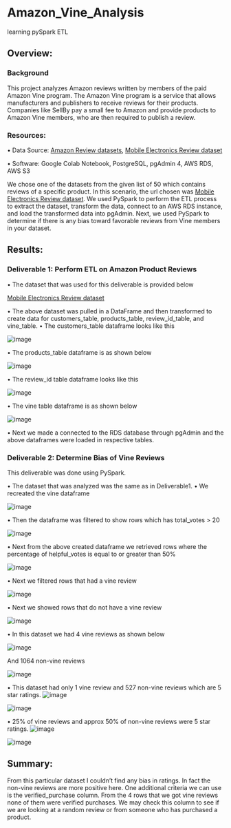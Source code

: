 # Amazon_Vine_Analysis
learning pySpark ETL
## Overview:
### Background
This project analyzes Amazon reviews written by members of the paid Amazon Vine program. The Amazon Vine program is a service that allows manufacturers and publishers to receive reviews for their products. Companies like SellBy pay a small fee to Amazon and provide products to Amazon Vine members, who are then required to publish a review.

### Resources:

• Data Source: [Amazon Review datasets](https://s3.amazonaws.com/amazon-reviews-pds/tsv/index.txt), [Mobile Electronics Review dataset](https://s3.amazonaws.com/amazon-reviews-pds/tsv/amazon_reviews_us_Mobile_Electronics_v1_00.tsv.gz)

• Software: Google Colab Notebook, PostgreSQL, pgAdmin 4, AWS RDS, AWS S3


We chose one of the datasets from the given list of 50 which contains reviews of a specific product. In this scenario, the url chosen was [Mobile Electronics Review dataset](https://s3.amazonaws.com/amazon-reviews-pds/tsv/amazon_reviews_us_Mobile_Electronics_v1_00.tsv.gz).  We used PySpark to perform the ETL process to extract the dataset, transform the data, connect to an AWS RDS instance, and load the transformed data into pgAdmin. Next, we used PySpark to determine if there is any bias toward favorable reviews from Vine members in your dataset. 


## Results:  
### Deliverable 1: Perform ETL on Amazon Product Reviews
• The dataset that was used for this deliverable is provided below

[Mobile Electronics Review dataset](https://s3.amazonaws.com/amazon-reviews-pds/tsv/amazon_reviews_us_Mobile_Electronics_v1_00.tsv.gz)

• The above dataset was pulled in a DataFrame and then transformed to create data for customers_table, products_table, review_id_table, and vine_table.
• The customers_table dataframe looks like this

![image](https://user-images.githubusercontent.com/3753839/180349860-3d4eb686-7a1e-4f7e-b370-a8544cc7990b.png)


• The products_table dataframe is as shown below

![image](https://user-images.githubusercontent.com/3753839/180349870-48516fa3-2a90-4a9a-8730-c9e100c2b4c2.png)


• The review_id table dataframe looks like this

![image](https://user-images.githubusercontent.com/3753839/180349894-fa8489f2-4172-41bd-bb5b-703570d6581b.png)


• The vine table dataframe is as shown below

![image](https://user-images.githubusercontent.com/3753839/180349915-e5e8ee17-4882-4d50-ba5f-03cc34c80537.png)


• Next we made a connected to the RDS database through pgAdmin and the above dataframes were loaded in respective tables.


### Deliverable 2: Determine Bias of Vine Reviews 
This deliverable was done using PySpark.

• The dataset that was analyzed was the same as in Deliverable1.
• We recreated the vine dataframe

![image](https://user-images.githubusercontent.com/3753839/180349941-9d062a79-e3f1-406f-b4f6-402531a477c8.png)


• Then the dataframe was filtered to show rows which has total_votes > 20

![image](https://user-images.githubusercontent.com/3753839/180349954-6df28ac2-1a76-43ce-901f-bace510607e3.png)


• Next from the above created dataframe we retrieved rows where the percentage of helpful_votes is equal to or greater than 50% 

![image](https://user-images.githubusercontent.com/3753839/180349968-562b5533-15f2-4311-99b1-7bbb6aff4230.png)


• Next we filtered rows that had a vine review

![image](https://user-images.githubusercontent.com/3753839/180349979-6bc4045e-51b4-41be-9185-5b148d01bc45.png)


• Next we showed rows that do not have a vine review

![image](https://user-images.githubusercontent.com/3753839/180349994-05c3d42f-34f6-4cc7-8e4e-ea6bf238087e.png)


• In this dataset we had 4 vine reviews as shown below

![image](https://user-images.githubusercontent.com/3753839/180350016-cfd65ad3-6090-4573-a09b-52910d203760.png)

And 1064 non-vine reviews

![image](https://user-images.githubusercontent.com/3753839/180350022-90d35ebf-a900-412d-ac74-d1cff236818c.png)


• This dataset had only 1 vine review and 527 non-vine reviews which are 5 star ratings.
![image](https://user-images.githubusercontent.com/3753839/180350056-3f781ca5-40e2-4ee4-8b23-c80c99942ba0.png)

![image](https://user-images.githubusercontent.com/3753839/180350077-ab58f227-fd82-4bd5-9ea1-887ea8e75718.png)


• 25% of vine reviews and approx 50% of non-vine reviews were 5 star ratings.
![image](https://user-images.githubusercontent.com/3753839/180350098-e052344d-41ce-4e95-84ec-393e963d2656.png)

![image](https://user-images.githubusercontent.com/3753839/180350104-05c8d7d4-0b84-4b10-9f3d-e38ab9f6c21d.png)



## Summary:
From this particular dataset I couldn’t find any bias in ratings. In fact the non-vine reviews are more positive here.
One additional criteria we can use is the verified_purchase column. From the 4 rows that we got vine reviews none of them were verified purchases.
We may check this column to see if we are looking at a random review or from someone who has purchased a product. 
